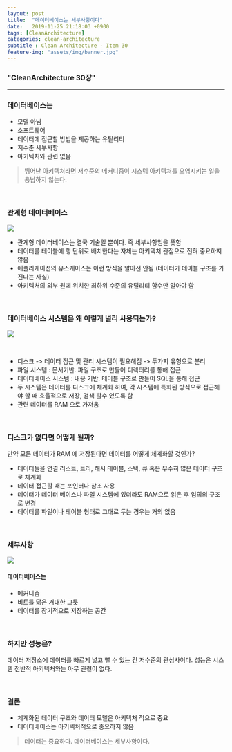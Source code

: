 ```yaml
---
layout: post
title:  "데이터베이스는 세부사항이다"
date:   2019-11-25 21:18:03 +0900
tags: [CleanArchitecture]
categories: clean-architecture
subtitle : Clean Architecture - Item 30
feature-img: "assets/img/banner.jpg"
---
```


### "CleanArchitecture 30장"
---

### 데이터베이스는

- 모델 아님
- 소프트웨어
- 데이터에 접근할 방법을 제공하는 유틸리티
- 저수준 세부사항
- 아키텍처와 관련 없음

> 뛰어난 아키텍처라면 저수준의 메커니즘이 시스템 아키텍처를 오염시키는 일을 용납하지 않는다.

<br>

<!-- more -->

### 관계형 데이터베이스 

![](/assets/images/post/191125/(1).png)

- 관계형 데이터베이스는 결국 기술일 뿐이다. 즉 세부사항임을 뜻함
- 데이터를 테이블에 행 단위로 배치한다는 자체는 아키텍처 관점으로 전혀 중요하지 않음
- 애플리케이션의 유스케이스는 이런 방식을 알아선 안됨 (데이터가 테이블 구조를 가진다는 사실)
- 아키텍처의 외부 원에 위치한 최하위 수준의 유틸리티 함수만 알아야 함

<br>

### 데이터베이스 시스템은 왜 이렇게 널리 사용되는가?

![](/assets/images/post/191125/(2).jpg)

<br>

- 디스크 -> 데이터 접근 및 관리 시스템이 필요해짐 -> 두가지 유형으로 분리
- 파일 시스템 : 문서기반. 파일 구조로 만들어 디렉터리를 통해 접근
- 데이터베이스 시스템 : 내용 기반. 테이블 구조로 만들어 SQL을 통해 접근
- 두 시스템은 데이터를 디스크에 체계화 하여, 각 시스템에 특화된 방식으로 접근해야 할 때 효율적으로 저장, 검색 할수 있도록 함
- 관련 데이터를 RAM 으로 가져옴

<br>

### 디스크가 없다면 어떻게 될까?

만약 모든 데이터가 RAM 에 저장된다면 데이터를 어떻게 체계화할 것인가?

- 데이터들을 연결 리스트, 트리, 해시 테이블, 스택, 큐 혹은 무수히 많은 데이터 구조로 체계화
- 데이터 접근할 때는 포인터나 참조 사용
- 데이터가 데이터 베이스나 파일 시스템에 있더라도 RAM으로 읽은 후 임의의 구조로 변경
- 데이터를 파일이나 테이블 형태로 그대로 두는 경우는 거의 없음

<br>

### 세부사항

![](/assets/images/post/191125/(3).jpg)

#### 데이터베이스는

- 메커니즘
- 비트를 닮은 거대한 그릇
- 데이터를 장기적으로 저장하는 공간

<br>

### 하지만 성능은?

데이터 저장소에 데이터를 빠르게 넣고 뺄 수 있는 건 저수준의 관심사이다. 성능은 시스템 전반적 아키텍처와는 아무 관련이 없다.

<br>

### 결론

- 체계화된 데이터 구조와 데이터 모델은 아키텍처 적으로 중요
- 데이터베이스는 아키텍처적으로 중요하지 않음

> 데이터는 중요하다. 데이터베이스는 세부사항이다.



<br>